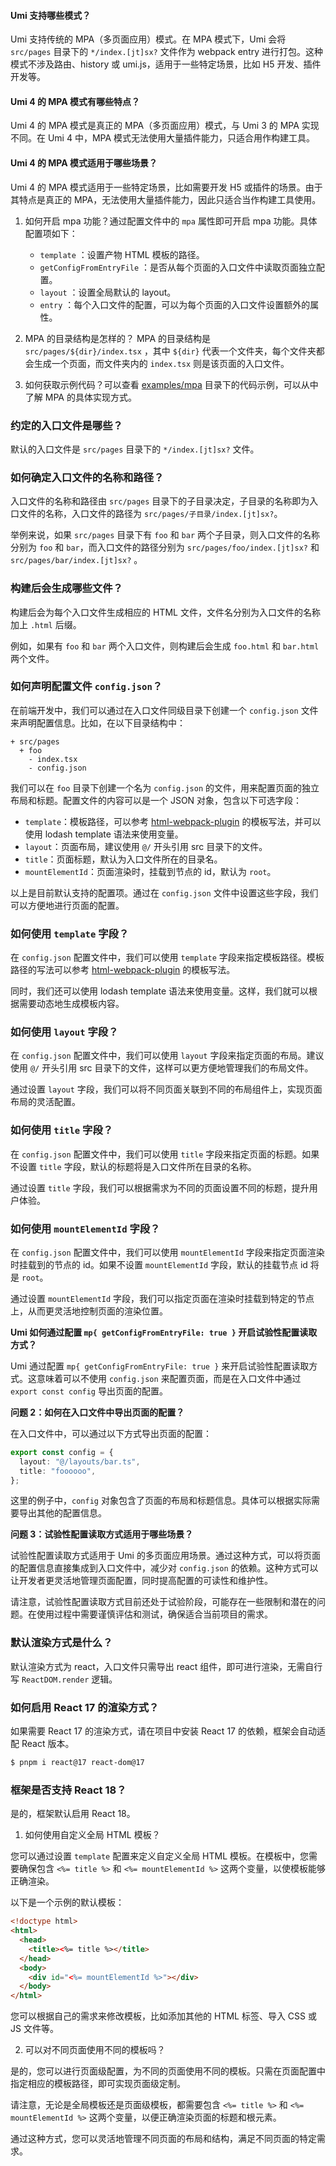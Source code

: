 #### Umi 支持哪些模式？

Umi 支持传统的 MPA（多页面应用）模式。在 MPA 模式下，Umi 会将 `src/pages` 目录下的 `*/index.[jt]sx?` 文件作为 webpack entry 进行打包。这种模式不涉及路由、history 或 umi.js，适用于一些特定场景，比如 H5 开发、插件开发等。

#### Umi 4 的 MPA 模式有哪些特点？

Umi 4 的 MPA 模式是真正的 MPA（多页面应用）模式，与 Umi 3 的 MPA 实现不同。在 Umi 4 中，MPA 模式无法使用大量插件能力，只适合用作构建工具。

#### Umi 4 的 MPA 模式适用于哪些场景？

Umi 4 的 MPA 模式适用于一些特定场景，比如需要开发 H5 或插件的场景。由于其特点是真正的 MPA，无法使用大量插件能力，因此只适合当作构建工具使用。

1. 如何开启 mpa 功能？通过配置文件中的 `mpa` 属性即可开启 mpa 功能。具体配置项如下：

   - `template` ：设置产物 HTML 模板的路径。
   - `getConfigFromEntryFile` ：是否从每个页面的入口文件中读取页面独立配置。
   - `layout` ：设置全局默认的 layout。
   - `entry` ：每个入口文件的配置，可以为每个页面的入口文件设置额外的属性。

2. MPA 的目录结构是怎样的？ MPA 的目录结构是 `src/pages/${dir}/index.tsx` ，其中 `${dir}` 代表一个文件夹，每个文件夹都会生成一个页面，而文件夹内的 `index.tsx` 则是该页面的入口文件。

3. 如何获取示例代码？可以查看 [examples/mpa](https://github.com/umijs/umi/tree/master/examples/mpa) 目录下的代码示例，可以从中了解 MPA 的具体实现方式。

### 约定的入口文件是哪些？

默认的入口文件是 `src/pages` 目录下的 `*/index.[jt]sx?` 文件。

### 如何确定入口文件的名称和路径？

入口文件的名称和路径由 `src/pages` 目录下的子目录决定，子目录的名称即为入口文件的名称，入口文件的路径为 `src/pages/子目录/index.[jt]sx?`。

举例来说，如果 `src/pages` 目录下有 `foo` 和 `bar` 两个子目录，则入口文件的名称分别为 `foo` 和 `bar`，而入口文件的路径分别为 `src/pages/foo/index.[jt]sx?` 和 `src/pages/bar/index.[jt]sx?` 。

### 构建后会生成哪些文件？

构建后会为每个入口文件生成相应的 HTML 文件，文件名分别为入口文件的名称加上 `.html` 后缀。

例如，如果有 `foo` 和 `bar` 两个入口文件，则构建后会生成 `foo.html` 和 `bar.html` 两个文件。

### 如何声明配置文件 `config.json`？

在前端开发中，我们可以通过在入口文件同级目录下创建一个 `config.json` 文件来声明配置信息。比如，在以下目录结构中：

```
+ src/pages
  + foo
    - index.tsx
    - config.json
```

我们可以在 `foo` 目录下创建一个名为 `config.json` 的文件，用来配置页面的独立布局和标题。配置文件的内容可以是一个 JSON 对象，包含以下可选字段：

- `template`：模板路径，可以参考 [html-webpack-plugin](https://github.com/jantimon/html-webpack-plugin) 的模板写法，并可以使用 lodash template 语法来使用变量。
- `layout`：页面布局，建议使用 `@/` 开头引用 src 目录下的文件。
- `title`：页面标题，默认为入口文件所在的目录名。
- `mountElementId`：页面渲染时，挂载到节点的 id，默认为 `root`。

以上是目前默认支持的配置项。通过在 `config.json` 文件中设置这些字段，我们可以方便地进行页面的配置。

### 如何使用 `template` 字段？

在 `config.json` 配置文件中，我们可以使用 `template` 字段来指定模板路径。模板路径的写法可以参考 [html-webpack-plugin](https://github.com/jantimon/html-webpack-plugin) 的模板写法。

同时，我们还可以使用 lodash template 语法来使用变量。这样，我们就可以根据需要动态地生成模板内容。

### 如何使用 `layout` 字段？

在 `config.json` 配置文件中，我们可以使用 `layout` 字段来指定页面的布局。建议使用 `@/` 开头引用 src 目录下的文件，这样可以更方便地管理我们的布局文件。

通过设置 `layout` 字段，我们可以将不同页面关联到不同的布局组件上，实现页面布局的灵活配置。

### 如何使用 `title` 字段？

在 `config.json` 配置文件中，我们可以使用 `title` 字段来指定页面的标题。如果不设置 `title` 字段，默认的标题将是入口文件所在目录的名称。

通过设置 `title` 字段，我们可以根据需求为不同的页面设置不同的标题，提升用户体验。

### 如何使用 `mountElementId` 字段？

在 `config.json` 配置文件中，我们可以使用 `mountElementId` 字段来指定页面渲染时挂载到的节点的 id。如果不设置 `mountElementId` 字段，默认的挂载节点 id 将是 `root`。

通过设置 `mountElementId` 字段，我们可以指定页面在渲染时挂载到特定的节点上，从而更灵活地控制页面的渲染位置。

**Umi 如何通过配置 `mp{ getConfigFromEntryFile: true }` 开启试验性配置读取方式？**

Umi 通过配置 `mp{ getConfigFromEntryFile: true }` 来开启试验性配置读取方式。这意味着可以不使用 `config.json` 来配置页面，而是在入口文件中通过 `export const config` 导出页面的配置。

**问题 2：如何在入口文件中导出页面的配置？**

在入口文件中，可以通过以下方式导出页面的配置：

```ts
export const config = {
  layout: "@/layouts/bar.ts",
  title: "foooooo",
};
```

这里的例子中，`config` 对象包含了页面的布局和标题信息。具体可以根据实际需要导出其他的配置信息。

**问题 3：试验性配置读取方式适用于哪些场景？**

试验性配置读取方式适用于 Umi 的多页面应用场景。通过这种方式，可以将页面的配置信息直接集成到入口文件中，减少对 `config.json` 的依赖。这种方式可以让开发者更灵活地管理页面配置，同时提高配置的可读性和维护性。

请注意，试验性配置读取方式目前还处于试验阶段，可能存在一些限制和潜在的问题。在使用过程中需要谨慎评估和测试，确保适合当前项目的需求。

### 默认渲染方式是什么？

默认渲染方式为 react，入口文件只需导出 react 组件，即可进行渲染，无需自行写 `ReactDOM.render` 逻辑。

### 如何启用 React 17 的渲染方式？

如果需要 React 17 的渲染方式，请在项目中安装 React 17 的依赖，框架会自动适配 React 版本。

```bash
$ pnpm i react@17 react-dom@17
```

### 框架是否支持 React 18？

是的，框架默认启用 React 18。

1. 如何使用自定义全局 HTML 模板？

您可以通过设置 `template` 配置来定义自定义全局 HTML 模板。在模板中，您需要确保包含 `<%= title %>` 和 `<%= mountElementId %>` 这两个变量，以使模板能够正确渲染。

以下是一个示例的默认模板：

```html
<!doctype html>
<html>
  <head>
    <title><%= title %></title>
  </head>
  <body>
    <div id="<%= mountElementId %>"></div>
  </body>
</html>
```

您可以根据自己的需求来修改模板，比如添加其他的 HTML 标签、导入 CSS 或 JS 文件等。

2. 可以对不同页面使用不同的模板吗？

是的，您可以进行页面级配置，为不同的页面使用不同的模板。只需在页面配置中指定相应的模板路径，即可实现页面级定制。

请注意，无论是全局模板还是页面级模板，都需要包含 `<%= title %>` 和 `<%= mountElementId %>` 这两个变量，以便正确渲染页面的标题和根元素。

通过这种方式，您可以灵活地管理不同页面的布局和结构，满足不同页面的特定需求。
